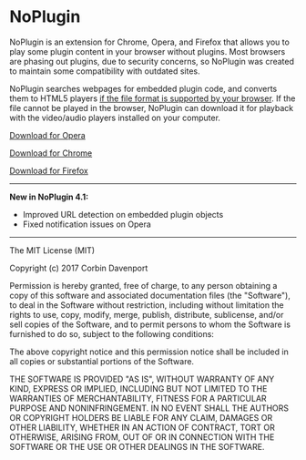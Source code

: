 NoPlugin
================
NoPlugin is an extension for Chrome, Opera, and Firefox that allows you to play some plugin content in your browser without plugins. Most browsers are phasing out plugins, due to security concerns, so NoPlugin was created to maintain some compatibility with outdated sites.

NoPlugin searches webpages for embedded plugin code, and converts them to HTML5 players [if the file format is supported by your browser](https://github.com/corbindavenport/noplugin/wiki/Why-cant-NoPlugin-play-a-video%3F). If the file cannot be played in the browser, NoPlugin can download it for playback with the video/audio players installed on your computer.

[Download for Opera](https://addons.opera.com/en/extensions/details/noplugin/)

[Download for Chrome](https://chrome.google.com/webstore/detail/noplugin-previously-quick/llpahfhchhlfdigfpeimeagojnkgeice)

[Download for Firefox](https://addons.mozilla.org/en-US/firefox/addon/noplugin/)

---------------------------------------------------------
__New in NoPlugin 4.1:__

* Improved URL detection on embedded plugin objects
* Fixed notification issues on Opera
 
---------------------------------------------------------

The MIT License (MIT)

Copyright (c) 2017 Corbin Davenport

Permission is hereby granted, free of charge, to any person obtaining a copy of this software and associated documentation files (the "Software"), to deal in the Software without restriction, including without limitation the rights to use, copy, modify, merge, publish, distribute, sublicense, and/or sell copies of the Software, and to permit persons to whom the Software is furnished to do so, subject to the following conditions:

The above copyright notice and this permission notice shall be included in all copies or substantial portions of the Software.

THE SOFTWARE IS PROVIDED "AS IS", WITHOUT WARRANTY OF ANY KIND, EXPRESS OR IMPLIED, INCLUDING BUT NOT LIMITED TO THE WARRANTIES OF MERCHANTABILITY, FITNESS FOR A PARTICULAR PURPOSE AND NONINFRINGEMENT. IN NO EVENT SHALL THE AUTHORS OR COPYRIGHT HOLDERS BE LIABLE FOR ANY CLAIM, DAMAGES OR OTHER LIABILITY, WHETHER IN AN ACTION OF CONTRACT, TORT OR OTHERWISE, ARISING FROM, OUT OF OR IN CONNECTION WITH THE SOFTWARE OR THE USE OR OTHER DEALINGS IN THE SOFTWARE.
